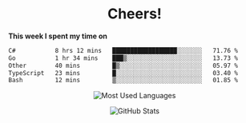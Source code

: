 <h1 align="center">Cheers!</h1>

**This week I spent my time on**
<!--START_SECTION:waka-->

```txt
C#           8 hrs 12 mins   ██████████████████░░░░░░░   71.76 %
Go           1 hr 34 mins    ███▒░░░░░░░░░░░░░░░░░░░░░   13.73 %
Other        40 mins         █▒░░░░░░░░░░░░░░░░░░░░░░░   05.97 %
TypeScript   23 mins         █░░░░░░░░░░░░░░░░░░░░░░░░   03.40 %
Bash         12 mins         ▒░░░░░░░░░░░░░░░░░░░░░░░░   01.85 %
```

<!--END_SECTION:waka-->

<p align="center"><img src="https://github-readme-stats.vercel.app/api/top-langs/?username=thnkrn&layout=compact&hide=html&theme=tokyonight" alt="Most Used Languages" /></p>

<p align="center"><img src="https://github-readme-stats.vercel.app/api?username=thnkrn&show_icons=true&count_private=true&theme=tokyonight&show=reviews&hide_rank=false&rank_icon=github" alt="GitHub Stats" /></p>

<!-- <p align="center"><a href="https://wakatime.com"><img src="https://wakatime.com/share/@thnkrn/40092326-d1bd-471b-89da-9a7c63939402.png" /></p>
 -->
